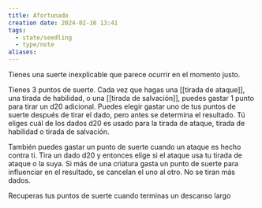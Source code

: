 ```yaml
---
title: Afortunado
creation date: 2024-02-16 13:41
tags:
  - state/seedling
  - type/note
aliases:
---
```

Tienes una suerte inexplicable que parece ocurrir en el momento justo.

Tienes 3 puntos de suerte. Cada vez que hagas una [[tirada de ataque]], una tirada de habilidad, o una [[tirada de salvación]], puedes gastar 1 punto para tirar un d20 adicional. Puedes elegir gastar uno de tus puntos de suerte después de tirar el dado, pero antes se determina el resultado. Tú eliges cuál de los dados d20 es usado para la tirada de ataque, tirada de habilidad o tirada de salvación.

También puedes gastar un punto de suerte cuando un ataque es hecho contra ti. Tira un dado d20 y entonces elige si el ataque usa tu tirada de ataque o la suya. Si más de una criatura gasta un punto de suerte para influenciar en el resultado, se cancelan el uno al otro. No se tiran más dados.

Recuperas tus puntos de suerte cuando terminas un descanso largo
